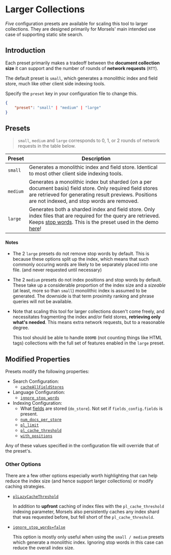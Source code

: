 # Larger Collections

*Five* configuration presets are available for scaling this tool to larger collections. They are designed primarily for Morsels' main intended use case of supporting static site search.

## Introduction

Each preset primarily makes a tradeoff between the **document collection size** it can support and the number of rounds of **network requests** (`RTT`).

The default preset is `small`, which generates a monolithic index and field store, much like other client side indexing tools.

Specify the `preset` key in your configuration file to change this.

```json
{
    "preset": "small" | "medium" | "large"
}
```

## Presets

> `small`, `medium` and `large` corresponds to 0, 1, or 2 rounds of network requests in the table below.


| Preset              | Description |
| -----------         | ----------- |
| `small`             | Generates a monolithic index and field store. Identical to most other client side indexing tools.
| `medium`            | Generates a monolithic index but sharded (on a per document basis) field store. Only required field stores are retrieved for generating result previews. Positions are not indexed, and stop words are removed.
| `large`             | Generates both a sharded index and field store. Only index files that are required for the query are retrieved. Keeps [stop words](../language.md#stop-words). This is the preset used in the demo [here](https://morsels-search.com)!

#### Notes

- The 2 `large` presets do not remove stop words by default. This is because these options split up the index, which means that such commonly occuring words are likely to be separately placed into one file. (and never requested until necessary)
- The 2 `medium` presets do not index positions and stop words by default. These take up a considerable proportion of the index size and a *sizeable* (at least, more so than `small`) monolithic index is assumed to be generated. The downside is that term proximity ranking and phrase queries will not be available.
- Note that scaling this tool for larger collections dosen't come freely, and necessitates fragmenting the index and/or field stores, **retrieving only what's needed**. This means extra network requests, but to a reasonable degree.

  This tool should be able to handle `800MB` (not counting things like HTML tags) collections with the full set of features enabled in the `large` preset.

## Modified Properties

Presets modify the following properties:

- Search Configuration: 
  - [`cacheAllFieldStores`](../search_configuration.md#search-functionality-options)
- Language Configuration:
  - [`ignore_stop_words`](../language.md#stop-words)
- Indexing Configuration:
  - What [fields](./fields.md) are stored (`do_store`). Not set if `fields_config.fields` is present.
  - [`num_docs_per_store`](./fields.md)
  - [`pl_limit`](./indexing.md#indexing-and-search-scaling-advanced)
  - [`pl_cache_threshold`](./indexing.md#indexing-and-search-scaling-advanced)
  - [`with_positions`](indexing.md#miscellaneous-options)

Any of these values specified in the configuration file will override that of the preset's.


### Other Options

There are a few other options especially worth highlighting that can help reduce the index size (and hence support larger collections) or modify caching strategies.

- [`plLazyCacheThreshold`](../search_configuration.md#caching-options-advanced)

  In addition to **upfront** caching of index files with the `pl_cache_threshold` indexing parameter, Morsels also persistently caches any index shard that was requested before, but fell short of the `pl_cache_threshold`.
- [`ignore_stop_words=false`](../language.md#stop-words)

  This option is mostly only useful when using the `small / medium` presets which generate a monolithic index. Ignoring stop words in this case can reduce the overall index size.
